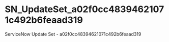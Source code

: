 # SN_UpdateSet_a02f0cc48394621071c492b6feaad319
ServiceNow Update Set - a02f0cc48394621071c492b6feaad319
